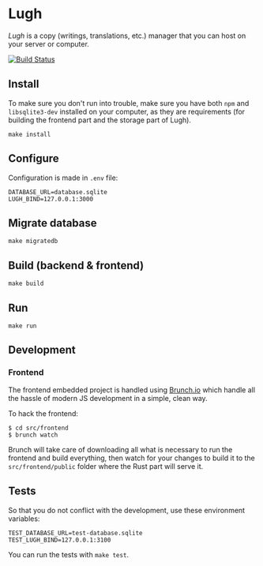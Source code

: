 # Lugh

*Lugh* is a copy (writings, translations, etc.) manager that you can host on
your server or computer.

[![Build Status](https://travis-ci.org/rlustin/lugh.svg?branch=master)](https://travis-ci.org/rlustin/lugh)

## Install

To make sure you don't run into trouble, make sure you have both `npm` and
`libsqlite3-dev` installed on your computer, as they are requirements (for
building the frontend part and the storage part of Lugh).

```
make install
```

## Configure
Configuration is made in `.env` file:

```
DATABASE_URL=database.sqlite
LUGH_BIND=127.0.0.1:3000
```

## Migrate database
```
make migratedb
```

## Build (backend & frontend)

```
make build
```

## Run
```
make run
```

## Development

### Frontend

The frontend embedded project is handled using [Brunch.io](http://brunch.io)
which handle all the hassle of modern JS development in a simple, clean way.

To hack the frontend:

```
$ cd src/frontend
$ brunch watch
```

Brunch will take care of downloading all what is necessary to run the frontend
and build everything, then watch for your changes to build it to the
`src/frontend/public` folder where the Rust part will serve it.

## Tests

So that you do not conflict with the development, use these environment variables:
```
TEST_DATABASE_URL=test-database.sqlite
TEST_LUGH_BIND=127.0.0.1:3100
```

You can run the tests with `make test`.
